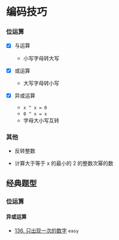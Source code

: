 # 编码技巧


### 位运算

- [x] 与运算
    - 小写字母转大写

- [x] 或运算
    - 大写字母转小写

- [x] 异或运算
    - `x ^ x = 0`
    - `0 ^ x = x`
    - 字母大小写互转


### 其他

- 反转整数

- 计算大于等于 x 的最小的 2 的整数次幂的数



## 经典题型

### 位运算
#### 异或运算
- [136. 只出现一次的数字](https://leetcode-cn.com/problems/single-number/) `easy`